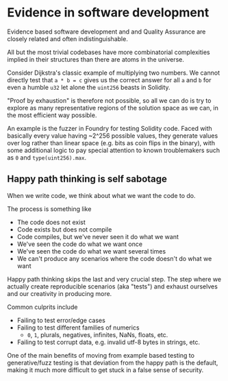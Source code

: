# Evidence in software development

Evidence based software development and and Quality Assurance are closely related
and often indistinguishable.

All but the most trivial codebases have more combinatorial complexities implied
in their structures than there are atoms in the universe.

Consider Dijkstra's classic example of multiplying two numbers. We cannot
directly test that `a * b = c` gives us the correct answer for all `a` and `b`
for even a humble `u32` let alone the `uint256` beasts in Solidity.

"Proof by exhaustion" is therefore not possible, so all we can do is try to
explore as many representative regions of the solution space as we can, in the
most efficient way possible.

An example is the fuzzer in Foundry for testing Solidity code. Faced with
basically every value having ~2^256 possible values, they generate values
over log rather than linear space (e.g. bits as coin flips in the binary), with
some additional logic to pay special attention to known troublemakers such as
`0` and `type(uint256).max`.

## Happy path thinking is self sabotage

When we write code, we think about what we want the code to do.

The process is something like

- The code does not exist
- Code exists but does not compile
- Code compiles, but we've never seen it do what we want
- We've seen the code do what we want once
- We've seen the code do what we want several times
- We can't produce any scenarios where the code doesn't do what we want

Happy path thinking skips the last and very crucial step. The step where we
actually create reproducible scenarios (aka "tests") and exhaust ourselves and
our creativity in producing more.

Common culprits include

- Failing to test error/edge cases
- Failing to test different families of numerics
    - `0`, `1`, plurals, negatives, infinites, NaNs, floats, etc.
- Failing to test corrupt data, e.g. invalid utf-8 bytes in strings, etc.

One of the main benefits of moving from example based testing to generative/fuzz
testing is that deviation from the happy path is the default, making it much more
difficult to get stuck in a false sense of security.
